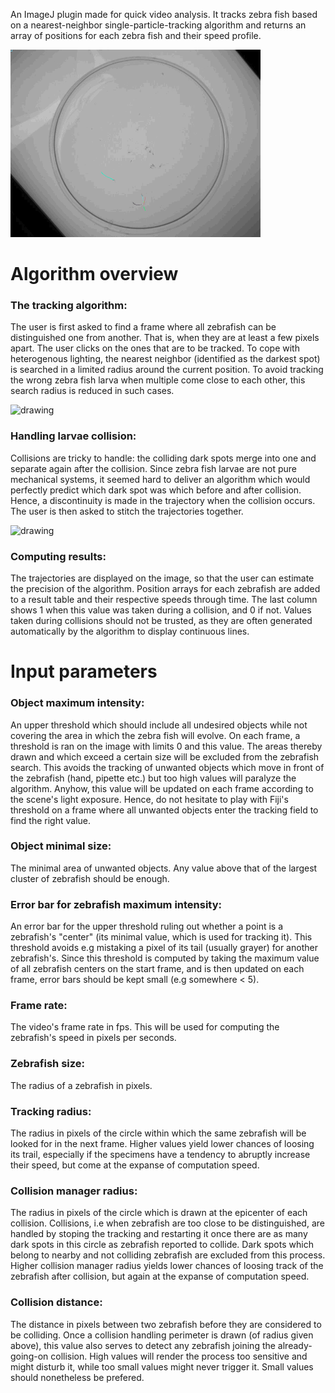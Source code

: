 An ImageJ plugin made for quick video analysis. It tracks zebra fish based on a nearest-neighbor single-particle-tracking algorithm and returns an array of positions for each zebra fish and their speed profile.

<img src="zf_tracking_demo.gif" alt="drawing" width="400"/>

# Algorithm overview

### The tracking algorithm:

The user is first asked to find a frame where all zebrafish can be distinguished one from another. That is, when they are at least a few pixels apart. The user clicks on the ones that are to be tracked.
To cope with heterogenous lighting, the nearest neighbor (identified as the darkest spot) is searched in a limited radius around the current position. To avoid tracking the wrong zebra fish larva when multiple come close to each other, this search radius is reduced in such cases.

<img src="demo_0_0.gif" alt="drawing" width="400"/>

### Handling larvae collision:

Collisions are tricky to handle: the colliding dark spots merge into one and separate again after the collision. Since zebra fish larvae are not pure mechanical systems, it seemed hard to deliver an algorithm which would perfectly predict which dark spot was which before and after collision. Hence, a discontinuity is made in the trajectory when the collision occurs. The user is then asked to stitch the trajectories together.

<img src="demo_0_1.gif" alt="drawing" width="400"/>

### Computing results:

The trajectories are displayed on the image, so that the user can estimate the precision of the algorithm. Position arrays for each zebrafish are added to a result table and their respective speeds through time. The last column shows 1 when this value was taken during a collision, and 0 if not. Values taken during collisions should not be trusted, as they are often generated automatically by the algorithm to display continuous lines.

# Input parameters

### Object maximum intensity:

An upper threshold which should include all undesired objects while not covering the area in which the zebra fish will evolve.
On each frame, a threshold is ran on the image with limits 0 and this value. The areas thereby drawn and which exceed a certain size will be excluded from the zebrafish search. This avoids the tracking of unwanted objects which move in front of the zebrafish (hand, pipette etc.) but too high values will paralyze the algorithm. Anyhow, this value will be updated on each frame according to the scene's light exposure.
Hence, do not hesitate to play with Fiji's threshold on a frame where all unwanted objects enter the tracking field to find the right value.

### Object minimal size:

The minimal area of unwanted objects. Any value above that of the largest cluster of zebrafish should be enough.

### Error bar for zebrafish maximum intensity:

An error bar for the upper threshold ruling out whether a point is a zebrafish's "center" (its minimal value, which is used for tracking it). This threshold avoids e.g mistaking a pixel of its tail (usually grayer) for another zebrafish's. Since this threshold is computed by taking the maximum value of all zebrafish centers on the start frame, and is then updated on each frame, error bars should be kept small (e.g somewhere < 5).

### Frame rate:

The video's frame rate in fps. This will be used for computing the zebrafish's speed in pixels per seconds.

### Zebrafish size:

The radius of a zebrafish in pixels.

### Tracking radius:

The radius in pixels of the circle within which the same zebrafish will be looked for in the next frame. Higher values yield lower chances of loosing its trail, especially if the specimens have a tendency to abruptly increase their speed, but come at the expanse of computation speed.

### Collision manager radius:

The radius in pixels of the circle which is drawn at the epicenter of each collision. Collisions, i.e when zebrafish are too close to be distinguished, are handled by stoping the tracking and restarting it once there are as many dark spots in this circle as zebrafish reported to collide. Dark spots which belong to nearby and not colliding zebrafish are excluded from this process. Higher collision manager radius yields lower chances of loosing track of the zebrafish after collision, but again at the expanse of computation speed.

### Collision distance:

The distance in pixels between two zebrafish before they are considered to be colliding. Once a collision handling perimeter is drawn (of radius given above), this value also serves to detect any zebrafish joining the already-going-on collision.
High values will render the process too sensitive and might disturb it, while too small values might never trigger it. Small values should nonetheless be prefered.
